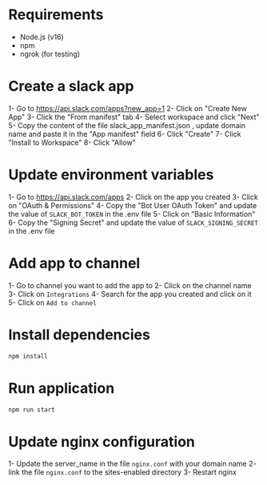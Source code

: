 # Requirements
- Node.js (v16)
- npm
- ngrok (for testing)

# Create a slack app
1- Go to https://api.slack.com/apps?new_app=1
2- Click on "Create New App"
3- Click the "From manifest" tab
4- Select workspace and click "Next"
5- Copy the content of the file slack_app_manifest.json , update domain name and paste it in the "App manifest" field
6- Click "Create" 
7- Click "Install to Workspace"
8- Click "Allow"

# Update environment variables
1- Go to https://api.slack.com/apps
2- Click on the app you created
3- Click on "OAuth & Permissions"
4- Copy the "Bot User OAuth Token" and update the value of `SLACK_BOT_TOKEN` in the .env file
5- Click on "Basic Information"
6- Copy the "Signing Secret" and update the value of `SLACK_SIGNING_SECRET` in the .env file

# Add app to channel 
1- Go to channel you want to add the app to
2- Click on the channel name
3- Click on `Integrations`
4- Search for the app you created and click on it
5- Click on `Add to channel`




# Install dependencies
```bash
npm install
```

# Run application
```bash 
npm run start
```

# Update nginx configuration
1- Update the server_name in the file `nginx.conf` with your domain name
2- link the file `nginx.conf` to the sites-enabled directory
3- Restart nginx




